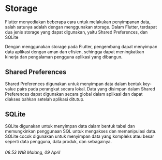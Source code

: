 # **Storage**

Flutter menyediakan beberapa cara untuk melakukan penyimpanan data, salah satunya adalah dengan menggunakan storage. Dalam Flutter, terdapat dua jenis storage yang dapat digunakan, yaitu Shared Preferences, dan SQLite

Dengan menggunakan storage pada Flutter, pengembang dapat menyimpan data aplikasi dengan aman dan efisien, sehingga dapat meningkatkan kinerja dan pengalaman pengguna aplikasi yang dibangun.

## Shared Preferences 
Shared Preferences digunakan untuk menyimpan data dalam bentuk key-value pairs pada perangkat secara lokal. Data yang disimpan dalam Shared Preferences dapat digunakan secara global dalam aplikasi dan dapat diakses bahkan setelah aplikasi ditutup.

## SQLite
SQLite digunakan untuk menyimpan data dalam bentuk tabel dan memungkinkan penggunaan SQL untuk mengakses dan memanipulasi data. SQLite cocok digunakan untuk menyimpan data yang kompleks atau besar seperti data pengguna, data produk, dan sebagainya.

###### 08.53 WIB Malang, 09 April
